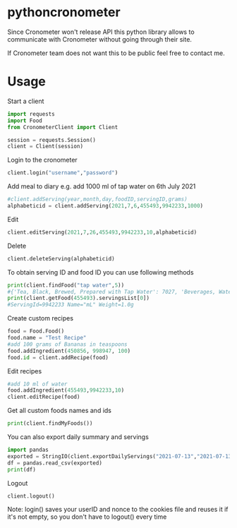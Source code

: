 # pythoncronometer
Since Cronometer won't release API this python library allows to communicate with Cronometer without going through their site.

If Cronometer team does not want this to be public feel free to contact me.
# Usage

Start a client
```python
import requests
import Food
from CronometerClient import Client

session = requests.Session()
client = Client(session)
```
Login to the cronometer
```python
client.login("username","password")
```
Add meal to diary
e.g. add 1000 ml of tap water on 6th July 2021
```python
#client.addServing(year,month,day,foodID,servingID,grams)
alphabeticid = client.addServing(2021,7,6,455493,9942233,1000)
```
Edit
```python
client.editServing(2021,7,26,455493,9942233,10,alphabeticid)
```
Delete
```python
client.deleteServing(alphabeticid)
```
To obtain serving ID and food ID you can use following methods
```python
print(client.findFood("tap water",5))
#{'Tea, Black, Brewed, Prepared with Tap Water': 7027, 'Beverages, Water, Tap, Municipal': 6646, 'Beverages, Water, Tap, Drinking': 6643, 'Beverages, Water, Tap, Well': 6640, 'Tap Water': 455493}
print(client.getFood(455493).servingsList[0])
#ServingId=9942233 Name="mL" Weight=1.0g
```
Create custom recipes
```python
food = Food.Food()
food.name = "Test Recipe"
#add 100 grams of Bananas in teaspoons
food.addIngredient(450856, 998947, 100)
food.id = client.addRecipe(food)
```
Edit recipes
```python
#add 10 ml of water
food.addIngredient(455493,9942233,10)
client.editRecipe(food)
```
Get all custom foods names and ids
```python
print(client.findMyFoods())
```
You can also export daily summary and servings
```python
import pandas
exported = StringIO(client.exportDailyServings("2021-07-13","2021-07-13"))
df = pandas.read_csv(exported)
print(df)
```
Logout
```python
client.logout()
```
Note: login() saves your userID and nonce to the cookies file and reuses it if it's not empty, so you don't have to logout() every time
